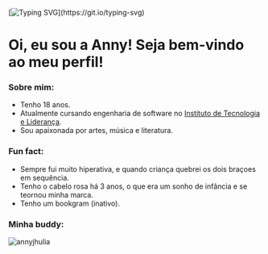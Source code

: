 [![Typing SVG](https://readme-typing-svg.demolab.com/?lines=Seja+bem-vindo+ao+meu+perfil!)](https://git.io/typing-svg)
<h1>Oi, eu sou a Anny! Seja bem-vindo ao meu perfil!</h1>
<h3>Sobre mim:</h3>
  <ul>
    <li>Tenho 18 anos.</li>
    <li>Atualmente cursando engenharia de software no <a href="https://www.inteli.edu.br">Instituto de Tecnologia e Liderança</a>.</li>
    <li>Sou apaixonada por artes, música e literatura.</li>
   </ul>

<h3>Fun fact:</h3>
  <ul>
    <li>Sempre fui muito hiperativa, e quando criança quebrei os dois braçoes em sequência.</li>
    <li>Tenho o cabelo rosa há 3 anos, o que era um sonho de infância e se teornou minha marca.</li>
    <li>Tenho um bookgram (inativo).</li>
  </ul>

<h3>Minha buddy:</h3>



<p align="left"> <img src="https://komarev.com/ghpvc/?username=annyjhulia&label=Profile%20views&color=0e75b6&style=flat" alt="annyjhulia" /> </p>
